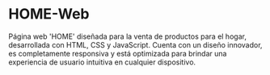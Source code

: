 # HOME-Web
Página web 'HOME' diseñada para la venta de productos para el hogar, desarrollada con HTML, CSS y JavaScript. Cuenta con un diseño innovador, es completamente responsiva y está optimizada para brindar una experiencia de usuario intuitiva en cualquier dispositivo.
